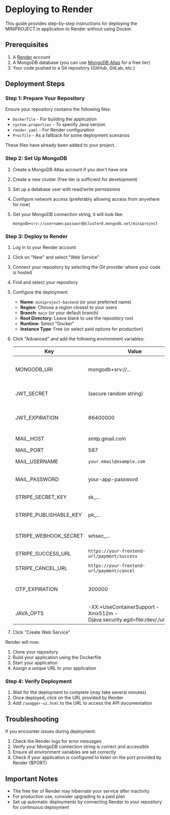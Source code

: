 # Deploying to Render

This guide provides step-by-step instructions for deploying the MINIPROJECT.in application to Render without using Docker.

## Prerequisites

1. A [Render](https://render.com) account
2. A MongoDB database (you can use [MongoDB Atlas](https://www.mongodb.com/cloud/atlas) for a free tier)
3. Your code pushed to a Git repository (GitHub, GitLab, etc.)

## Deployment Steps

### Step 1: Prepare Your Repository

Ensure your repository contains the following files:

- `Dockerfile` - For building the application
- `system.properties` - To specify Java version
- `render.yaml` - For Render configuration
- `Procfile` - As a fallback for some deployment scenarios

These files have already been added to your project.

### Step 2: Set Up MongoDB

1. Create a MongoDB Atlas account if you don't have one
2. Create a new cluster (free tier is sufficient for development)
3. Set up a database user with read/write permissions
4. Configure network access (preferably allowing access from anywhere for now)
5. Get your MongoDB connection string, it will look like:

   ```shell
   mongodb+srv://username:password@cluster0.mongodb.net/miniproject
   ```

### Step 3: Deploy to Render

1. Log in to your Render account
2. Click on "New" and select "Web Service"
3. Connect your repository by selecting the Git provider where your code is hosted
4. Find and select your repository
5. Configure the deployment:
   - **Name**: `miniproject-backend` (or your preferred name)
   - **Region**: Choose a region closest to your users
   - **Branch**: `main` (or your default branch)
   - **Root Directory**: Leave blank to use the repository root
   - **Runtime**: Select "Docker"
   - **Instance Type**: Free (or select paid options for production)
   
6. Click "Advanced" and add the following environment variables:

   | Key | Value | Description |
   |-----|-------|-------------|
   | MONGODB_URI | mongodb+srv://... | Your MongoDB connection string |
   | JWT_SECRET | (secure random string) | Secret for JWT token signing |
   | JWT_EXPIRATION | 86400000 | Token expiration in milliseconds (24h) |
   | MAIL_HOST | smtp.gmail.com | SMTP server for email |
   | MAIL_PORT | 587 | SMTP port |
   | MAIL_USERNAME | `your.email@example.com` | Email username |
   | MAIL_PASSWORD | your-app-password | Email password/app password |
   | STRIPE_SECRET_KEY | sk_... | Stripe secret key |
   | STRIPE_PUBLISHABLE_KEY | pk_... | Stripe publishable key |
   | STRIPE_WEBHOOK_SECRET | whsec_... | Stripe webhook secret |
   | STRIPE_SUCCESS_URL | `https://your-frontend-url/payment/success` | Payment success URL |
   | STRIPE_CANCEL_URL | `https://your-frontend-url/payment/cancel` | Payment cancel URL |
   | OTP_EXPIRATION | 300000 | OTP expiration in milliseconds (5m) |
   | JAVA_OPTS | -XX:+UseContainerSupport -Xmx512m -Djava.security.egd=file:/dev/./urandom | JVM options |

7. Click "Create Web Service"

Render will now:

1. Clone your repository
2. Build your application using the Dockerfile
3. Start your application
4. Assign a unique URL to your application

### Step 4: Verify Deployment

1. Wait for the deployment to complete (may take several minutes)
2. Once deployed, click on the URL provided by Render
3. Add `/swagger-ui.html` to the URL to access the API documentation

## Troubleshooting

If you encounter issues during deployment:

1. Check the Render logs for error messages
2. Verify your MongoDB connection string is correct and accessible
3. Ensure all environment variables are set correctly
4. Check if your application is configured to listen on the port provided by Render ($PORT)

## Important Notes

- The free tier of Render may hibernate your service after inactivity
- For production use, consider upgrading to a paid plan
- Set up automatic deployments by connecting Render to your repository for continuous deployment

